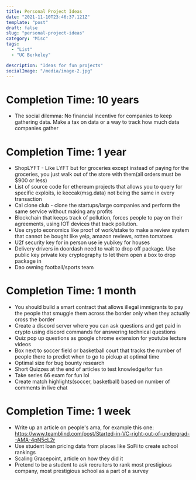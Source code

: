 ```yaml
---
title: Personal Project Ideas
date: "2021-11-10T23:46:37.121Z"
template: "post"
draft: false
slug: "personal-project-ideas"
category: "Misc"
tags:
  - "List"
  - "UC Berkeley"

description: "Ideas for fun projects"
socialImage: "/media/image-2.jpg"
---
```


# Completion Time: 10 years

- The social dilemma: No financial incentive for companies to keep gathering data. Make a tax on data or a way to track how much data companies gather

# Completion Time: 1 year

- ShopLYFT - Like LYFT but for groceries except instead of paying for the groceries, you just walk out of the store with them(all orders must be $900 or less)
- List of source code for ethereum projects that allows you to query for specific exploits, ie keccak(msg.data) not being the same in every transaction
- Cal clone club - clone the startups/large companies and perform the same service without making any profits
- Blockchain that keeps track of pollution, forces people to pay on their agreements, using IOT devices that track pollution.
- Use crypto economics like proof of work/stake to make a review system that cannot be bought like yelp, amazon reviews, rotten tomatoes
- U2f security key for in person use ie yubikey for houses
- Delivery drivers in doordash need to wait to drop off package. Use public key private key cryptography to let them open a box to drop package in
- Dao owning football/sports team

# Completion Time: 1 month

- You should build a smart contract that allows illegal immigrants to pay the people that smuggle them across the border only when they actually cross the border
- Create a discord server where you can ask questions and get paid in crypto using discord commands for answering technical questions
- Quiz pop up questions as google chrome extension for youtube lecture videos
- Box next to soccer field or basketball court that tracks the number of people there to predict when to go to pickup at optimal time
- Optimal size for bug bounty research
- Short Quizzes at the end of articles to test knowledge/for fun
- Take series 66 exam for fun lol
- Create match highlights(soccer, basketball) based on number of comments in live chat



# Completion Time: 1 week
- Write up an article on people's ama, for example this one: https://www.teamblind.com/post/Started-in-VC-right-out-of-undergrad--AMA-4pN5cL2r
- Use student loan pricing data from places like SoFi to create school rankings
- Scaling Gracepoint, article on how they did it
- Pretend to be a student to ask recruiters to rank most prestigious company, most prestigious school as a part of a survey
